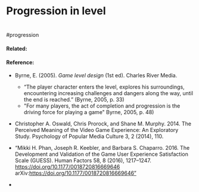 # Progression in level


#

#progression 
#### Related:


#### Reference:
 - Byrne, E. (2005). _Game level design_ (1st ed). Charles River Media.
	 - “The player character enters the level, explores his surroundings, encountering increasing challenges and dangers along the way, until the end is reached.” (Byrne, 2005, p. 33)
	 - "For many players, the act of completion and progression is the driving force for playing a game" Byrne, 2005, p. 48)
	   
 - Christopher A. Oswald, Chris Prorock, and Shane M. Murphy. 2014. The Perceived Meaning of the Video Game Experience: An Exploratory Study. Psychology of Popular Media Culture 3, 2 (2014), 110.
   
 - “Mikki H. Phan, Joseph R. Keebler, and Barbara S. Chaparro. 2016. The Development and Validation of the Game User Experience Satisfaction Scale (GUESS). Human Factors 58, 8 (2016), 1217–1247. https://doi.org/10.1177/0018720816669646 arXiv:https://doi.org/10.1177/0018720816669646”
   
 - 